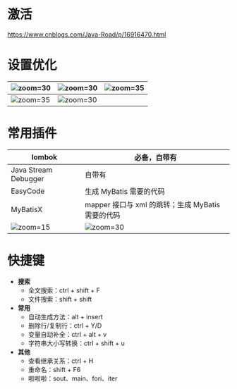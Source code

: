 # 激活

https://www.cnblogs.com/Java-Road/p/16916470.html

# 设置优化

| ![zoom=30](5e1d2cdccaf78b95c34c463f112fd8be.png) | ![zoom=30](c4795b9aebd4a8a9dc5b91448b3bc081.png) | ![zoom=35](e859958f5c06230d91cd64cd6e5f76db.png) |
| ----------- | ----------------------------------------------- | ------------------------------ |
| ![zoom=35](46b25d0aa49a3c67a3b414a697854b22.png) | ![zoom=30](213b39d1cfb7e7e7e94f1c62a4e8a536.png) |                                                              |

# 常用插件

| lombok                                                       | 必备，自带有                                                 |
| ------------------------------------------------------------ | ------------------------------------------------------------ |
| Java Stream Debugger                                         | 自带有                                                       |
| EasyCode                                                     | 生成 MyBatis 需要的代码                                      |
| MyBatisX                                                     | mapper 接口与 xml 的跳转；生成 MyBatis 需要的代码            |
| ![zoom=15](fb8ea49a840df50d1981da32d7b0d64f.png) | ![zoom=30](753c8ff4aac6973eba3e47eedcb15a4f.png) |

# 快捷键

- **搜索**
    - 全文搜索：ctrl + shift + F
    - 文件搜索：shift + shift
- **常用**
    - 自动生成方法：alt + insert
    - 删除行/复制行：ctrl + Y/D
    - 变量自动补全：ctrl + alt + v
    - 字符串大小写转换：ctrl + shift + u
- **其他**
    - 查看继承关系：ctrl + H
    - 重命名：shift + F6
    - 啦啦啦：sout、main、fori、iter